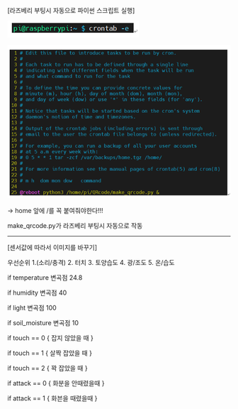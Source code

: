 [라즈베리 부팅시 자동으로 파이썬 스크립트 실행]

![image.png](./image.png)

![image-1.png](./image-1.png)

-> home  앞에 /를 꼭 붙여줘야한다!!!

make_qrcode.py가 라즈베리 부팅시 자동으로 작동

----------------------------------------------------------

[센서값에 따라서 이미지를 바꾸기]

우선순위 
1.(소리/충격) 
2. 터치 
3. 토양습도 
4. 광/조도 
5. 온/습도 

if temperature 변곡점 24.8

if humidity 변곡점 40                

if light 변곡점 100

if soil_moisture 변곡점 10

if touch == 0 { 잡지 않았을 때 }

if touch == 1 { 살짝 잡았을 때 }

if touch == 2 { 꽉 잡았을 때 }

if attack == 0 { 화분을 안때렸을때 }

if attack == 1 { 화븐을 때렸을때 }


